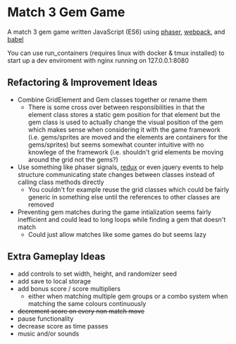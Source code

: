 # Match 3 Gem Game

A match 3 gem game written JavaScript (ES6) using [phaser](https://phaser.io/), [webpack](https://webpack.github.io/), and [babel](https://babeljs.io/)

You can use run_containers (requires linux with docker & tmux installed) to start up a dev enviroment with nginx running on 127.0.0.1:8080

## Refactoring & Improvement Ideas

* Combine GridElement and Gem classes together or rename them
  * There is some cross over between responsibilities in that the element class stores a static gem position for that element but the gem class is used to actually change the visual position of the gem which makes sense when considering it with the game framework (i.e. gems/sprites are moved and the elements are containers for the gems/sprites) but seems somewhat counter intuitive with no knowlege of the framework (i.e. shouldn't grid elements be moving around the grid not the gems?)
* Use something like phaser signals, [redux](http://redux.js.org/) or even jquery events to help structure communicating state changes between classes instead of calling class methods directly
  * You couldn't for example reuse the grid classes which could be fairly generic in something else until the references to other classes are removed
* Preventing gem matches during the game intialization seems fairly inefficient and could lead to long loops while finding a gem that doesn't match
  * Could just allow matches like some games do but seems lazy

## Extra Gameplay Ideas

* add controls to set width, height, and randomizer seed
* add save to local storage
* add bonus score / score multipliers
  * either when matching multiple gem groups or a combo system when matching the same colours continuously
* ~~decrement score on every non match move~~
* pause functionality
* decrease score as time passes
* music and/or sounds
